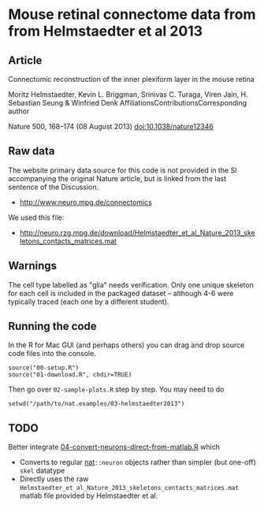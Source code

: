 # Mouse retinal connectome data from from Helmstaedter et al 2013
## Article
Connectomic reconstruction of the inner plexiform layer in the mouse retina
 
Moritz Helmstaedter, Kevin L. Briggman, Srinivas C. Turaga, Viren Jain, H. Sebastian Seung & Winfried Denk
AffiliationsContributionsCorresponding author

Nature 500, 168–174 (08 August 2013) [doi:10.1038/nature12346](http://dx.doi.org/10.1038/nature12346)

## Raw data

The website primary data source for this code is not provided in the SI accompanying the original Nature article, but is linked from the last sentence of the Discussion.

* http://www.neuro.mpg.de/connectomics

We used this file:

* http://neuro.rzg.mpg.de/download/Helmstaedter_et_al_Nature_2013_skeletons_contacts_matrices.mat

## Warnings
The cell type labelled as "glia" needs verification. Only one unique skeleton 
for each cell is included in the packaged dataset – although 4-6 were typically
traced (each one by a different student).

## Running the code
In the R for Mac GUI (and perhaps others) you can drag and drop source code files
into the console.

```
source("00-setup.R")
source("01-download.R", chdir=TRUE)
```
Then go over `02-sample-plots.R` step by step. You may need to do

```
setwd("/path/to/nat.examples/03-helmstaedter2013")
```

## TODO

Better integrate [04-convert-neurons-direct-from-matlab.R](04-convert-neurons-direct-from-matlab.R) which 
* Converts to regular [nat](https://github.com/natverse/nat/)`::neuron` objects rather than simpler (but one-off) `skel` datatype
* Directly uses the raw `Helmstaedter_et_al_Nature_2013_skeletons_contacts_matrices.mat` matlab file provided by Helmstaedter et al.
